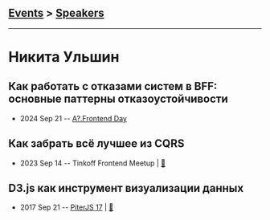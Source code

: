 ## [Events](../README.md) > [Speakers](../speakers.md)
---

# Никита Ульшин

## Как работать с отказами систем в BFF: основные паттерны отказоустойчивости
- 2024 Sep 21 -- [A?.Frontend Day](https://www.youtube.com/watch?v=Nh6PIhZBLzI)    
## Как забрать всё лучшее из CQRS
- 2023 Sep 14 -- Tinkoff Frontend Meetup  | [:notebook:](https://acdn.tinkoff.ru/static/meetups-talk-675bb175-0eee-4737-bfa5-b8f99233cffd/CQRS%202.pdf)  
## D3.js как инструмент визуализации данных
- 2017 Sep 21 -- [PiterJS 17](https://www.youtube.com/watch?v=Sc3xvc7KhXY)  | [:notebook:](https://github.com/piterjs/piterjs.org/blob/master/events/17/Nikita_Ulshin.pdf)  
